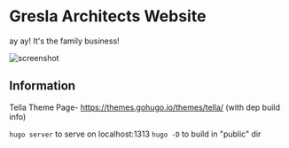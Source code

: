 # Gresla Architects Website

ay ay! It's the family business!

![screenshot](static/img/sample.png)

## Information
Tella Theme Page- https://themes.gohugo.io/themes/tella/ (with dep build info)

`hugo server` to serve on localhost:1313
`hugo -D` to build in "public" dir

